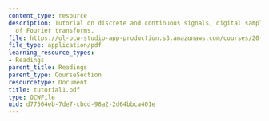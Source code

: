 ```yaml
---
content_type: resource
description: Tutorial on discrete and continuous signals, digital sampling, and summary
  of Fourier transforms.
file: https://ol-ocw-studio-app-production.s3.amazonaws.com/courses/20-309-biological-engineering-ii-instrumentation-and-measurement-fall-2006/d77564eb7de7cbcd98a22d64bbca401e_tutorial1.pdf
file_type: application/pdf
learning_resource_types:
- Readings
parent_title: Readings
parent_type: CourseSection
resourcetype: Document
title: tutorial1.pdf
type: OCWFile
uid: d77564eb-7de7-cbcd-98a2-2d64bbca401e
---
```

